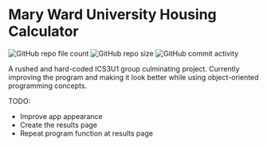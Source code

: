 # Mary Ward University Housing Calculator

![GitHub repo file count](https://img.shields.io/github/directory-file-count/anthxnyy/housing-application)
![GitHub repo size](https://img.shields.io/github/repo-size/anthxnyy/housing-application)
![GitHub commit activity](https://img.shields.io/github/commit-activity/w/anthxnyy/housing-application)

A rushed and hard-coded ICS3U1 group culminating project. Currently improving the program and making it look better while using object-oriented programming concepts.

TODO:

- Improve app appearance
- Create the results page
- Repeat program function at results page
